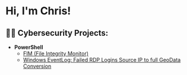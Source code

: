 <h1>Hi, I'm Chris! </h1>

<h2>👨‍💻 Cybersecurity Projects:</h2>


- <b>PowerShell</b>
  - [FIM (File Integrity Monitor)](https://github.com/Chrisilod/FileIntegrityMonitor)
  - [Windows EventLog: Failed RDP Logins Source IP to full GeoData Conversion](https://github.com/Chrisilod/Sentinel-Lab)



<!--
**joshmadakor1/joshmadakor1** is a ✨ _special_ ✨ repository because its `README.md` (this file) appears on your GitHub profile.

Here are some ideas to get you started:

- 🔭 I’m currently working on ...
- 🌱 I’m currently learning ...
- 👯 I’m looking to collaborate on ...
- 🤔 I’m looking for help with ...
- 💬 Ask me about ...
- 📫 How to reach me: ...
- 😄 Pronouns: ...
- ⚡ Fun fact: ...
-->
